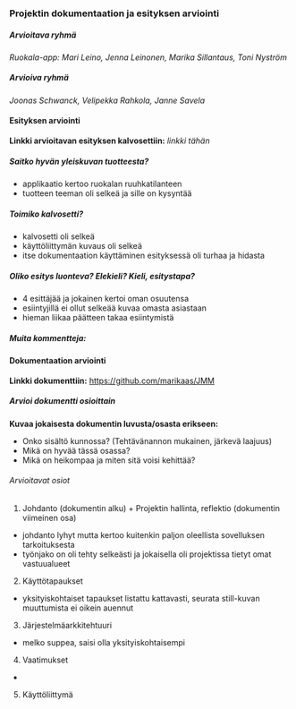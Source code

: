 ### Projektin dokumentaation ja esityksen arviointi

##### Arvioitava ryhmä

*Ruokala-app: Mari Leino, Jenna Leinonen, Marika Sillantaus, Toni Nyström*

##### Arvioiva ryhmä

*Joonas Schwanck, Velipekka Rahkola, Janne Savela*

#### Esityksen arviointi

**Linkki arvioitavan esityksen kalvosettiin:** *linkki tähän*

##### Saitko hyvän yleiskuvan tuotteesta?
 + applikaatio kertoo ruokalan ruuhkatilanteen
 + tuotteen teeman oli selkeä ja sille on kysyntää

##### Toimiko kalvosetti?
 + kalvosetti oli selkeä
 + käyttöliittymän kuvaus oli selkeä
 + itse dokumentaation käyttäminen esityksessä oli turhaa ja hidasta

##### Oliko esitys luonteva? Elekieli? Kieli, esitystapa?
 + 4 esittäjää ja jokainen kertoi oman osuutensa 
 + esiintyjillä ei ollut selkeää kuvaa omasta asiastaan
 + hieman liikaa päätteen takaa esiintymistä
 
##### Muita kommentteja:
 
 
#### Dokumentaation arviointi

**Linkki dokumenttiin:** https://github.com/marikaas/JMM

##### Arvioi dokumentti osioittain

**Kuvaa jokaisesta dokumentin luvusta/osasta erikseen:**

 - Onko sisältö kunnossa? (Tehtävänannon mukainen, järkevä laajuus)
 - Mikä on hyvää tässä osassa?
 - Mikä on heikompaa ja miten sitä voisi kehittää?

###### Arvioitavat osiot

1. Johdanto (dokumentin alku) + Projektin hallinta, reflektio (dokumentin viimeinen osa)
 + johdanto lyhyt mutta kertoo kuitenkin paljon oleellista sovelluksen tarkoituksesta
 + työnjako on oli tehty selkeästi ja jokaisella oli projektissa tietyt omat vastuualueet
2. Käyttötapaukset
 + yksityiskohtaiset tapaukset listattu kattavasti, seurata still-kuvan muuttumista ei oikein auennut
3. Järjestelmäarkkitehtuuri
 + melko suppea, saisi olla yksityiskohtaisempi
4. Vaatimukset
 + 
5. Käyttöliittymä

